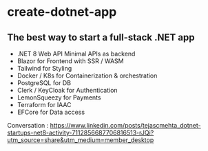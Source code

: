 # create-dotnet-app

## The best way to start a full-stack .NET app

- .NET 8 Web API Minimal APIs as backend
- Blazor for Frontend with SSR / WASM
- Tailwind for Styling
- Docker / K8s for Containerization & orchestration
- PostgreSQL for DB
- Clerk / KeyCloak for Authentication
- LemonSqueezy for Payments
- Terraform for IAAC
- EFCore for Data access

Conversation : https://www.linkedin.com/posts/tejascmehta_dotnet-startups-net8-activity-7112856687706816513-rJQi?utm_source=share&utm_medium=member_desktop
